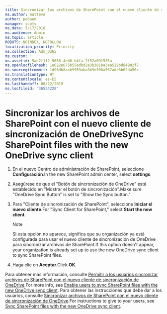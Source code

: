 ```yaml
---
title: Sincronizar los archivos de SharePoint con el nuevo cliente de sincronización de OneDrive
ms.author: matteva
author: pebaum
manager: scotv
ms.date: 5/17/2018
ms.audience: Admin
ms.topic: article
ROBOTS: NOINDEX, NOFOLLOW
localization_priority: Priority
ms.collection: Adm_O365
ms.custom: ''
ms.assetid: 5ad2f1f2-9650-4eb0-b4fa-2f52a09f535a
ms.openlocfilehash: 1e622e675b55edbd2a3b381ba3aa529bd84902f7
ms.sourcegitcommit: 1d98db8acb9959aba3b5e308a567ade6b62da56c
ms.translationtype: HT
ms.contentlocale: es-ES
ms.lasthandoff: 08/22/2019
ms.locfileid: "36534220"
---
```

# <a name="sync-sharepoint-files-with-the-new-onedrive-sync-client"></a><span data-ttu-id="fea99-102">Sincronizar los archivos de SharePoint con el nuevo cliente de sincronización de OneDrive</span><span class="sxs-lookup"><span data-stu-id="fea99-102">Sync SharePoint files with the new OneDrive sync client</span></span>

1. <span data-ttu-id="fea99-103">En el nuevo Centro de administración de SharePoint, seleccione **Configuración**.</span><span class="sxs-lookup"><span data-stu-id="fea99-103">In the new SharePoint admin center, select **settings**.</span></span>
    
2. <span data-ttu-id="fea99-104">Asegúrese de que el "Botón de sincronización de OneDrive" esté establecido en "Mostrar el botón de sincronización".</span><span class="sxs-lookup"><span data-stu-id="fea99-104">Make sure "OneDrive Sync Button" is set to "Show the Sync button."</span></span>
    
3. <span data-ttu-id="fea99-105">Para "Cliente de sincronización de SharePoint", seleccione **Iniciar el nuevo cliente**.</span><span class="sxs-lookup"><span data-stu-id="fea99-105">For "Sync Client for SharePoint," select **Start the new client**.</span></span>
    
    > [!NOTE]
    > <span data-ttu-id="fea99-106">Si esta opción no aparece, significa que su organización ya está configurada para usar el nuevo cliente de sincronización de OneDrive para sincronizar archivos de SharePoint.</span><span class="sxs-lookup"><span data-stu-id="fea99-106">If this option doesn't appear, your organization is already set up to use the new OneDrive sync client to sync SharePoint files.</span></span> 
  
4. <span data-ttu-id="fea99-107">Haga clic en **Aceptar**.</span><span class="sxs-lookup"><span data-stu-id="fea99-107">Click **OK**.</span></span>
    
<span data-ttu-id="fea99-108">Para obtener más información, consulte [Permitir a los usuarios sincronizar archivos de SharePoint con el nuevo cliente de sincronización de OneDrive](https://go.microsoft.com/fwlink/?linkid=866433).</span><span class="sxs-lookup"><span data-stu-id="fea99-108">For more info, see [Enable users to sync SharePoint files with the new OneDrive sync client](https://go.microsoft.com/fwlink/?linkid=866433).</span></span> <span data-ttu-id="fea99-109">Para obtener las instrucciones que debe dar a los usuarios, consulte [Sincronizar archivos de SharePoint con el nuevo cliente de sincronización de OneDrive](https://go.microsoft.com/fwlink/?linkid=866427).</span><span class="sxs-lookup"><span data-stu-id="fea99-109">For instructions to give to your users, see [Sync SharePoint files with the new OneDrive sync client](https://go.microsoft.com/fwlink/?linkid=866427).</span></span>
  


